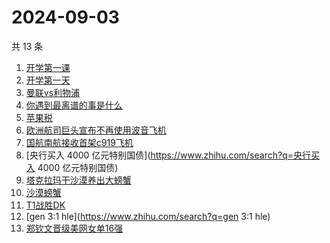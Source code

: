 # 2024-09-03

共 13 条

<!-- BEGIN ZHIHUSEARCH -->
<!-- 最后更新时间 Tue Sep 03 2024 17:11:37 GMT+0800 (China Standard Time) -->
1. [开学第一课](https://www.zhihu.com/search?q=开学第一课)
1. [开学第一天](https://www.zhihu.com/search?q=开学第一天)
1. [曼联vs利物浦](https://www.zhihu.com/search?q=曼联vs利物浦)
1. [你遇到最离谱的事是什么](https://www.zhihu.com/search?q=你遇到最离谱的事是什么)
1. [苹果税](https://www.zhihu.com/search?q=苹果税)
1. [欧洲航司巨头宣布不再使用波音飞机](https://www.zhihu.com/search?q=欧洲航司巨头宣布不再使用波音飞机)
1. [国航南航接收首架c919飞机](https://www.zhihu.com/search?q=国航南航接收首架c919飞机)
1. [央行买入 4000 亿元特别国债](https://www.zhihu.com/search?q=央行买入 4000 亿元特别国债)
1. [塔克拉玛干沙漠养出大螃蟹](https://www.zhihu.com/search?q=塔克拉玛干沙漠养出大螃蟹)
1. [沙漠螃蟹](https://www.zhihu.com/search?q=沙漠螃蟹)
1. [T1战胜DK](https://www.zhihu.com/search?q=T1战胜DK)
1. [gen 3:1 hle](https://www.zhihu.com/search?q=gen 3:1 hle)
1. [郑钦文晋级美网女单16强](https://www.zhihu.com/search?q=郑钦文晋级美网女单16强)
<!-- END ZHIHUSEARCH -->
